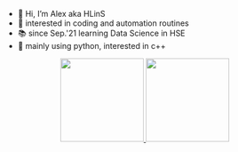 <!---
AlexHLinS/AlexHLinS is a ✨ special ✨ repository because its `README.md` (this file) appears on your GitHub profile.
You can click the Preview link to take a look at your changes.
--->

- 👋 Hi, I’m Alex aka HLinS
- 👀 interested in coding and automation routines
- 📚 since Sep.'21 learning Data Science in HSE
- 🌱 mainly using python, interested in c++

<p align='center'>
<a href='https://github-readme-stats.vercel.app/api?username=alexhlins&show_icons=true&count_private=true'>
<img height=150  src='https://github-readme-stats.vercel.app/api?username=alexhlins&show_icons=true&count_private=true'>
</a>
<a href='https://github-readme-stats.vercel.app/api/top-langs/?username=alexhlins&show_icons=true&count_private=true'>
<img height=150 src='https://github-readme-stats.vercel.app/api/top-langs/?username=alexhlins&show_icons=true&count_private=true'>
</a>
</p>
